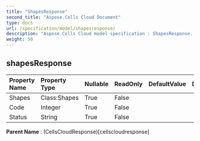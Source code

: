 ```yaml
---
title: "ShapesResponse"
second_title: "Aspose.Cells Cloud Document"
type: docs
url: /specification/model/shapesresponse/
description: "Aspose.Cells Cloud model specification : ShapesResponse. Effortlessly handle Excel and other spreadsheet documents with features like opening, generating, editing, splitting, merging, comparing, and converting."
weight: 50
---
```


## **shapesResponse**

 

| Property Name | Property Type | Nullable |  ReadOnly | DefaultValue | Description | 
| :- | :- | :- |:- |  :- | :- |
| Shapes | Class:Shapes | True |  False |  |  |  
| Code | Integer | True |  False |  |  |  
| Status | String | True |  False |  |  |  

**Parent Name** : (CellsCloudResponse)[cellscloudresponse]

